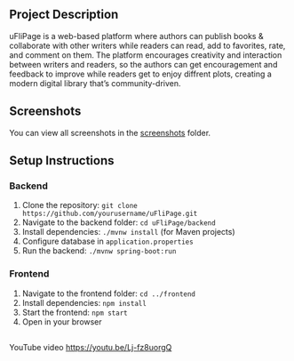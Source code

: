 ## Project Description
uFliPage is a web-based platform where authors can publish books & collaborate with other writers while readers can read, add to favorites, rate, and comment on them. The platform encourages creativity and interaction between writers and readers, so the authors can get encouragement and feedback to improve while readers get to enjoy diffrent plots, creating a modern digital library that’s community-driven.

## Screenshots
You can view all screenshots in the [screenshots](./screenshots) folder.

## Setup Instructions

### Backend
1. Clone the repository: `git clone https://github.com/yourusername/uFliPage.git`
2. Navigate to the backend folder: `cd uFliPage/backend`
3. Install dependencies: `./mvnw install` (for Maven projects)
4. Configure database in `application.properties`
5. Run the backend: `./mvnw spring-boot:run`

### Frontend
1. Navigate to the frontend folder: `cd ../frontend`
2. Install dependencies: `npm install`
3. Start the frontend: `npm start`
4. Open in your browser

## 
YouTube video https://youtu.be/Lj-fz8uorgQ
